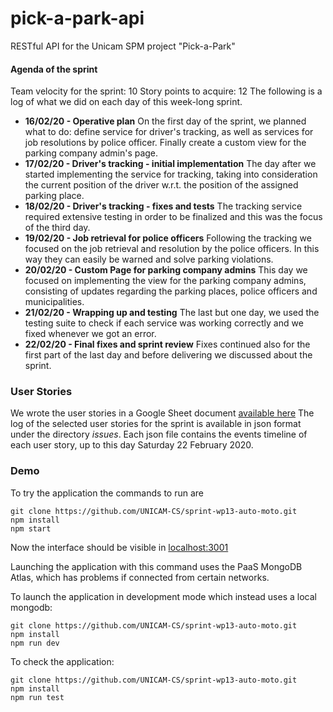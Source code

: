 # pick-a-park-api
RESTful API for the Unicam SPM project "Pick-a-Park"

#### Agenda of the sprint
Team velocity for the sprint: 10
Story points to acquire: 12
The following is a log of what we did on each day of this week-long sprint.

* **16/02/20 - Operative plan**
On the first day of the sprint, we planned what to do: define service for driver's tracking, as well as services for job resolutions by police officer. Finally create a custom view for the parking company admin's page.
* **17/02/20 - Driver's tracking - initial implementation**
The day after we started implementing the service for tracking, taking into consideration the current position of the driver w.r.t. the position of the assigned parking place.
* **18/02/20 - Driver's tracking - fixes and tests**
The tracking service required extensive testing in order to be finalized and this was the focus of the third day.
* **19/02/20 - Job retrieval for police officers**
Following the tracking we focused on the job retrieval and resolution by the police officers. In this way they can easily be warned and solve parking violations.
* **20/02/20 - Custom Page for parking company admins**
This day we focused on implementing the view for the parking company admins, consisting of updates regarding the parking places, police officers and municipalities.
* **21/02/20 - Wrapping up and testing**
The last but one day, we used the testing suite to check if each service was working correctly and we fixed whenever we got an error.
* **22/02/20 - Final fixes and sprint review**
Fixes continued also for the first part of the last day and before delivering we discussed about the sprint.

### User Stories
We wrote the user stories in a Google Sheet document [available here](https://docs.google.com/spreadsheets/d/1CT56THMKohscO8FBVuiHBV9Dpm8neEXZE4Pcw-vWUB8/edit?usp=sharing)
The log of the selected user stories for the sprint is available in json format under the directory *issues*.
Each json file contains the events timeline of each user story, up to this day Saturday 22 February 2020.


### Demo
To try the application the commands to run are
```
git clone https://github.com/UNICAM-CS/sprint-wp13-auto-moto.git
npm install
npm start
```
Now the interface should be visible in [localhost:3001](http://localhost:3001)

Launching the application with this command uses the PaaS MongoDB Atlas, which has problems if connected from certain networks.

To launch the application in development mode which instead uses a local mongodb:
```
git clone https://github.com/UNICAM-CS/sprint-wp13-auto-moto.git
npm install
npm run dev
```

To check the application:
```
git clone https://github.com/UNICAM-CS/sprint-wp13-auto-moto.git
npm install
npm run test
```